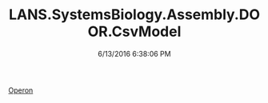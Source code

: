 ﻿---
title: LANS.SystemsBiology.Assembly.DOOR.CsvModel
date: 6/13/2016 6:38:06 PM
---

[Operon](T-LANS.SystemsBiology.Assembly.DOOR.CsvModel.Operon.html)
